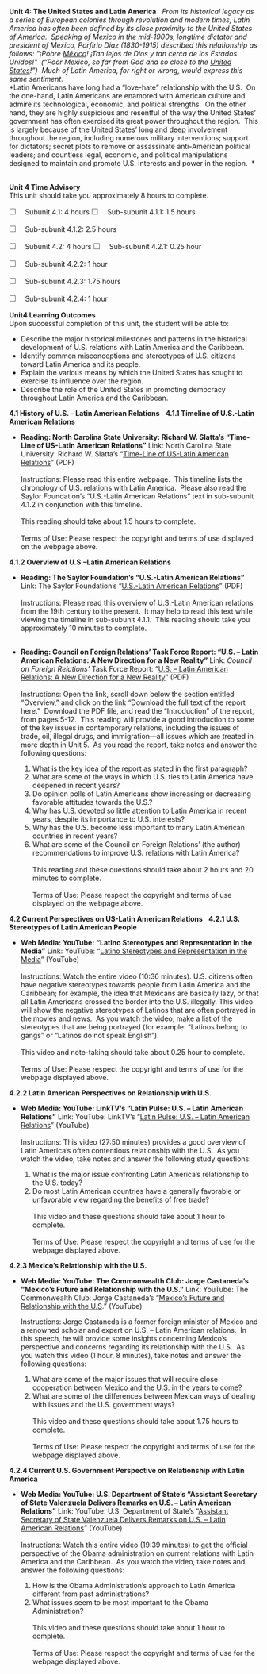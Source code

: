 **Unit 4: The United States and Latin America** <span id="4"></span> 
*From its historical legacy as a series of European colonies through
revolution and modern times, Latin America has often been defined by its
close proximity to the United States of America.  Speaking of Mexico in
the mid-1900s, longtime dictator and president of Mexico, Porfirio Diaz
(1830-1915) described this relationship as follows:* *"¡Pobre*
[*México*](http://en.wikipedia.org/wiki/M%C3%A9xico "México")*! ¡Tan
lejos de Dios y tan cerca de los Estados Unidos!"  (“Poor Mexico, so far
from God and so close to the* [*United
States*](http://en.wikipedia.org/wiki/United_States "United States")*!”) 
Much of Latin America, for right or wrong, would express this same
sentiment.*  
 *Latin Americans have long had a “love-hate” relationship with the U.S.
 On the one-hand, Latin Americans are enamored with American culture and
admire its technological, economic, and political strengths.  On the
other hand, they are highly suspicious and resentful of the way the
United States’ government has often exercised its great power throughout
the region.  This is largely because of the United States’ long and deep
involvement throughout the region, including numerous military
interventions; support for dictators; secret plots to remove or
assassinate anti-American political leaders; and countless legal,
economic, and political manipulations designed to maintain and promote
U.S. interests and power in the region.  *  
  

**Unit 4 Time Advisory**  
This unit should take you approximately 8 hours to complete.  
  
 <span
style="color: rgb(85, 85, 85); font-family: 'Myriad Pro', 'Gill Sans', 'Gill Sans MT', Calibri, sans-serif; font-size: 16px; line-height: 21px; text-align: left; -webkit-text-size-adjust: none; ">☐
   </span>Subunit 4.1: 4 hours
<span
style="color: rgb(85, 85, 85); font-family: 'Myriad Pro', 'Gill Sans', 'Gill Sans MT', Calibri, sans-serif; font-size: 16px; line-height: 21px; text-align: left; -webkit-text-size-adjust: none; ">☐
   </span>Sub-subunit 4.1.1: 1.5 hours

<span
style="color: rgb(85, 85, 85); font-family: 'Myriad Pro', 'Gill Sans', 'Gill Sans MT', Calibri, sans-serif; font-size: 16px; line-height: 21px; text-align: left; -webkit-text-size-adjust: none; ">☐
   </span>Sub-subunit 4.1.2: 2.5 hours

<span
style="color: rgb(85, 85, 85); font-family: 'Myriad Pro', 'Gill Sans', 'Gill Sans MT', Calibri, sans-serif; font-size: 16px; line-height: 21px; text-align: left; -webkit-text-size-adjust: none; ">☐
   </span>Subunit 4.2: 4 hours
<span
style="color: rgb(85, 85, 85); font-family: 'Myriad Pro', 'Gill Sans', 'Gill Sans MT', Calibri, sans-serif; font-size: 16px; line-height: 21px; text-align: left; -webkit-text-size-adjust: none; ">☐
   </span>Sub-subunit 4.2.1: 0.25 hour

<span
style="color: rgb(85, 85, 85); font-family: 'Myriad Pro', 'Gill Sans', 'Gill Sans MT', Calibri, sans-serif; font-size: 16px; line-height: 21px; text-align: left; -webkit-text-size-adjust: none; ">☐
   </span>Sub-subunit 4.2.2: 1 hour

<span
style="color: rgb(85, 85, 85); font-family: 'Myriad Pro', 'Gill Sans', 'Gill Sans MT', Calibri, sans-serif; font-size: 16px; line-height: 21px; text-align: left; -webkit-text-size-adjust: none; ">☐
   </span>Sub-subunit 4.2.3: 1.75 hours

<span
style="color: rgb(85, 85, 85); font-family: 'Myriad Pro', 'Gill Sans', 'Gill Sans MT', Calibri, sans-serif; font-size: 16px; line-height: 21px; text-align: left; -webkit-text-size-adjust: none; ">☐
   </span>Sub-subunit 4.2.4: 1 hour

**Unit4 Learning Outcomes**  
Upon successful completion of this unit, the student will be able to:  
-   Describe the major historical milestones and patterns in the
    historical development of U.S. relations with Latin America and the
    Caribbean.
-   Identify common misconceptions and stereotypes of U.S. citizens
    toward Latin America and its people.
-   Explain the various means by which the United States has sought to
    exercise its influence over the region.
-   Describe the role of the United States in promoting democracy
    throughout Latin America and the Caribbean.

**4.1 History of U.S. – Latin American Relations** <span
id="4.1"></span> 
**4.1.1 Timeline of U.S.-Latin American Relations** <span
id="4.1.1"></span> 
-   **Reading: North Carolina State University: Richard W. Slatta’s
    “Time-Line of US-Latin American Relations”**
    Link: North Carolina State University: Richard W. Slatta’s
    “[Time-Line of US-Latin American
    Relations](http://faculty.chass.ncsu.edu/griffin/ps543/Timeline%20of%20US-Latin%20American%20Relations%20since%201823.htm)”
    (PDF)  
        
     Instructions: Please read this entire webpage.  This timeline lists
    the chronology of U.S. relations with Latin America.  Please also
    read the Saylor Foundation’s “U.S.-Latin American Relations” text in
    sub-subunit 4.1.2 in conjunction with this timeline.  
        
     This reading should take about 1.5 hours to complete.  
        
     Terms of Use: Please respect the copyright and terms of use
    displayed on the webpage above.

**4.1.2 Overview of U.S.–Latin American Relations** <span
id="4.1.2"></span> 
-   **Reading: The Saylor Foundation’s “U.S.-Latin American Relations”**
    Link: The Saylor Foundation’s “[U.S.-Latin American
    Relations](https://resources.saylor.org/archived/wp-content/uploads/2012/02/POLSC324-4.2.1-U.S.-Latin-American-Relations.pdf)”
    (PDF)  
        
     Instructions: Please read this overview of U.S.-Latin American
    relations from the 19th century to the present.  It may help to read
    this text while viewing the timeline in sub-subunit 4.1.1.  This
    reading should take you approximately 10 minutes to complete.  
      

-   **Reading: Council on Foreign Relations’ Task Force Report: “U.S. –
    Latin American Relations: A New Direction for a New Reality”**
    Link: *Council on Foreign Relations’* Task Force Report: “[U.S. –
    Latin American Relations: A New Direction for a New
    Reality](http://www.cfr.org/mexico/us-latin-america-relations/p16279)”
    (PDF)  
        
     Instructions: Open the link, scroll down below the section entitled
    “Overview,” and click on the link “Download the full text of the
    report here.”  Download the PDF file, and read the “Introduction” of
    the report, from pages 5-12.  This reading will provide a good
    introduction to some of the key issues in contemporary relations,
    including the issues of trade, oil, illegal drugs, and
    immigration—all issues which are treated in more depth in Unit 5.
     As you read the report, take notes and answer the following
    questions:  
      
     1. What is the key idea of the report as stated in the first
    paragraph?  
     2. What are some of the ways in which U.S. ties to Latin America
    have deepened in recent years?  
     3. Do opinion polls of Latin Americans show increasing or
    decreasing favorable attitudes towards the U.S.?   
     4. Why has U.S. devoted so little attention to Latin America in
    recent years, despite its importance to U.S. interests?  
     5. Why has the U.S. become less important to many Latin American
    countries in recent years?  
     6. What are some of the Council on Foreign Relations’ (the author)
    recommendations to improve U.S. relations with Latin America?  
        
     This reading and these questions should take about 2 hours and 20
    minutes to complete.  
        
     Terms of Use: Please respect the copyright and terms of use
    displayed on the webpage above.

**4.2 Current Perspectives on US-Latin American Relations** <span
id="4.2"></span> 
**4.2.1 U.S. Stereotypes of Latin American People** <span
id="4.2.1"></span> 
-   **Web Media: YouTube: “Latino Stereotypes and Representation in the
    Media”**
    Link: YouTube: “[Latino Stereotypes and Representation in the
    Media](http://www.youtube.com/watch?v=F2o8osmVGRQ)” (YouTube)  
        
     Instructions: Watch the entire video (10:36 minutes). U.S. citizens
    often have negative stereotypes towards people from Latin America
    and the Caribbean; for example, the idea that Mexicans are basically
    lazy, or that all Latin Americans crossed the border into the U.S.
    illegally. This video will show the negative stereotypes of Latinos
    that are often portrayed in the movies and news.  As you watch the
    video, make a list of the stereotypes that are being portrayed (for
    example: “Latinos belong to gangs” or “Latinos do not speak
    English”).  
        
     This video and note-taking should take about 0.25 hour to
    complete.  
        
     Terms of Use: Please respect the copyright and terms of use for the
    webpage displayed above.

**4.2.2 Latin American Perspectives on Relationship with U.S.** <span
id="4.2.2"></span> 
-   **Web Media: YouTube: LinkTV’s “Latin Pulse: U.S. – Latin American
    Relations”**
    Link: YouTube: LinkTV’s “[Latin Pulse: U.S. – Latin American
    Relations](http://www.youtube.com/watch?v=kD9IYlDYv9E)” (YouTube)  
        
     Instructions: This video (27:50 minutes) provides a good overview
    of Latin America’s often contentious relationship with the U.S.  As
    you watch the video, take notes and answer the following study
    questions:  
      
     1. What is the major issue confronting Latin America’s relationship
    to the U.S. today?  
     2. Do most Latin American countries have a generally favorable or
    unfavorable view regarding the benefits of free trade?  
        
     This video and these questions should take about 1 hour to
    complete.  
        
     Terms of Use: Please respect the copyright and terms of use for the
    webpage displayed above.

**4.2.3 Mexico’s Relationship with the U.S.** <span id="4.2.3"></span> 
-   **Web Media: YouTube: The Commonwealth Club: Jorge Castaneda’s
    “Mexico’s Future and Relationship with the U.S.”**
    Link: YouTube: The Commonwealth Club: Jorge Castaneda’s “[Mexico’s
    Future and Relationship with the
    U.S](http://www.youtube.com/watch?v=ZhQo6hg65GQ&feature=fvsr).”
    (YouTube)  
      
     Instructions: Jorge Castaneda is a former foreign minister of
    Mexico and a renowned scholar and expert on U.S. – Latin American
    relations.  In this speech, he will provide some insights concerning
    Mexico’s perspective and concerns regarding its relationship with
    the U.S.  As you watch this video (1 hour, 8 minutes), take notes
    and answer the following questions:  
      
     1. What are some of the major issues that will require close
    cooperation between Mexico and the U.S. in the years to come?  
     2. What are some of the differences between Mexican ways of dealing
    with issues and the U.S. government ways?  
        
     This video and these questions should take about 1.75 hours to
    complete.  
        
     Terms of Use: Please respect the copyright and terms of use for the
    webpage displayed above.

**4.2.4 Current U.S. Government Perspective on Relationship with Latin
America** <span id="4.2.4"></span> 
-   **Web Media: YouTube: U.S. Department of State’s “Assistant
    Secretary of State Valenzuela Delivers Remarks on U.S. – Latin
    American Relations”**
    Link: YouTube: U.S. Department of State’s “[Assistant Secretary of
    State Valenzuela Delivers Remarks on U.S. – Latin American
    Relations](http://www.youtube.com/watch?v=cwSwk3lBUoY)” (YouTube)  
        
     Instructions: Watch this entire video (19:39 minutes) to get the
    official perspective of the Obama administration on current
    relations with Latin America and the Caribbean.  As you watch the
    video, take notes and answer the following questions:  
      
     1. How is the Obama Administration’s approach to Latin America
    different from past administrations?  
     2. What issues seem to be most important to the Obama
    Administration?  
        
     This video and these questions should take about 1 hour to
    complete.  
        
     Terms of Use: Please respect the copyright and terms of use for the
    webpage displayed above.



